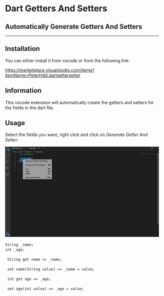 # Dart Getters And Setters

## Automatically Generate Getters And Setters

---

## Installation

You can either install it from vscode or from the following link:

https://marketplace.visualstudio.com/items?itemName=PeterHdd.dartgettersetter

## Information

This vscode extension will automatically create the getters and setters for the fields in the dart file.

## Usage

Select the fields you want, right click and click on _Generate Getter And Setter_:

![example-image](images/examplegetset.png)

```
String _name;
int _age;

 String get name => _name;

 set name(String value) => _name = value;

 int get age => _age;

 set age(int value) => _age = value;
```
